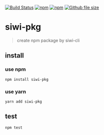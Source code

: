 [![Build Status](https://www.travis-ci.org/siwilizhao/siwi-pkg.svg?branch=master)](https://www.travis-ci.org/siwilizhao/siwi-pkg)
[![npm](https://img.shields.io/npm/v/siwi-pkg.svg)](https://www.npmjs.com/package/siwi-pkg)
[![npm](https://img.shields.io/npm/dt/siwi-pkg.svg)](https://www.npmjs.com/package/siwi-pkg)
[![Github file size](https://img.shields.io/github/size/siwilizhao/siwi-pkg/lib/index.js.svg)](https://github.com/siwilizhao/siwi-pkg/lib/index.js)

# siwi-pkg

> create npm package by siwi-cli

## install

### use npm

`npm install siwi-pkg`

### use yarn

`yarn add siwi-pkg`

## test

`npm test`